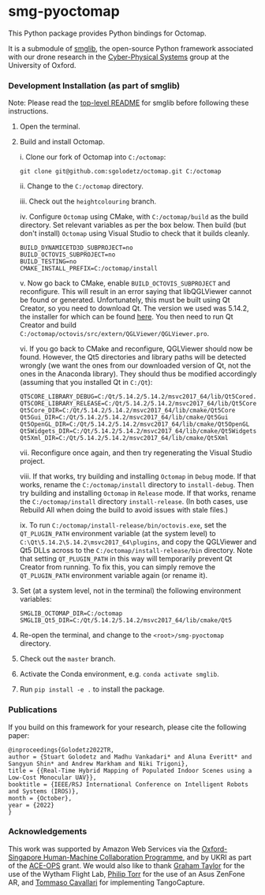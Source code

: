# smg-pyoctomap

This Python package provides Python bindings for Octomap.

It is a submodule of [smglib](https://github.com/sgolodetz/smglib), the open-source Python framework associated with our drone research in the [Cyber-Physical Systems](https://www.cs.ox.ac.uk/activities/cyberphysical/) group at the University of Oxford.

### Development Installation (as part of smglib)

Note: Please read the [top-level README](https://github.com/sgolodetz/smglib/blob/master/README.md) for smglib before following these instructions.

1. Open the terminal.

2. Build and install Octomap.

   i. Clone our fork of Octomap into `C:/octomap`:

   ```
   git clone git@github.com:sgolodetz/octomap.git C:/octomap
   ```

   ii. Change to the `C:/octomap` directory.

   iii. Check out the `heightcolouring` branch.

   iv. Configure `Octomap` using CMake, with `C:/octomap/build` as the build directory. Set relevant variables as per the box below. Then build (but don't install) `Octomap` using Visual Studio to check that it builds cleanly.

   ```
   BUILD_DYNAMICETD3D_SUBPROJECT=no
   BUILD_OCTOVIS_SUBPROJECT=no
   BUILD_TESTING=no
   CMAKE_INSTALL_PREFIX=C:/octomap/install
   ```

   v. Now go back to CMake, enable `BUILD_OCTOVIS_SUBPROJECT` and reconfigure. This will result in an error saying that libQGLViewer cannot be found or generated. Unfortunately, this must be built using Qt Creator, so you need to download Qt. The version we used was 5.14.2, the installer for which can be found [here](https://download.qt.io/archive/qt/5.14/5.14.2/). You then need to run Qt Creator and build `C:/octomap/octovis/src/extern/QGLViewer/QGLViewer.pro`.

   vi. If you go back to CMake and reconfigure, QGLViewer should now be found. However, the Qt5 directories and library paths will be detected wrongly (we want the ones from our downloaded version of Qt, not the ones in the Anaconda library). They should thus be modified accordingly (assuming that you installed Qt in `C:/Qt`):

   ```
   QT5CORE_LIBRARY_DEBUG=C:/Qt/5.14.2/5.14.2/msvc2017_64/lib/Qt5Cored.lib
   QT5CORE_LIBRARY_RELEASE=C:/Qt/5.14.2/5.14.2/msvc2017_64/lib/Qt5Core.lib
   Qt5Core_DIR=C:/Qt/5.14.2/5.14.2/msvc2017_64/lib/cmake/Qt5Core
   Qt5Gui_DIR=C:/Qt/5.14.2/5.14.2/msvc2017_64/lib/cmake/Qt5Gui
   Qt5OpenGL_DIR=C:/Qt/5.14.2/5.14.2/msvc2017_64/lib/cmake/Qt5OpenGL
   Qt5Widgets_DIR=C:/Qt/5.14.2/5.14.2/msvc2017_64/lib/cmake/Qt5Widgets
   Qt5Xml_DIR=C:/Qt/5.14.2/5.14.2/msvc2017_64/lib/cmake/Qt5Xml
   ```

   vii. Reconfigure once again, and then try regenerating the Visual Studio project. 
   
   viii. If that works, try building and installing `Octomap` in `Debug` mode. If that works, rename the `C:/octomap/install` directory to `install-debug`. Then try building and installing `Octomap` in `Release` mode. If that works, rename the `C:/octomap/install` directory `install-release`. (In both cases, use Rebuild All when doing the build to avoid issues with stale files.)

   ix. To run `C:/octomap/install-release/bin/octovis.exe`, set the `QT_PLUGIN_PATH` environment variable (at the system level) to `C:\Qt\5.14.2\5.14.2\msvc2017_64\plugins`, and copy the QGLViewer and Qt5 DLLs across to the `C:/octomap/install-release/bin` directory. Note that setting `QT_PLUGIN_PATH` in this way will temporarily prevent Qt Creator from running. To fix this, you can simply remove the `QT_PLUGIN_PATH` environment variable again (or rename it).

3. Set (at a system level, not in the terminal) the following environment variables:
   
   ```
   SMGLIB_OCTOMAP_DIR=C:/octomap
   SMGLIB_Qt5_DIR=C:/Qt/5.14.2/5.14.2/msvc2017_64/lib/cmake/Qt5
   ```

4. Re-open the terminal, and change to the `<root>/smg-pyoctomap` directory.

5. Check out the `master` branch.

6. Activate the Conda environment, e.g. `conda activate smglib`.

7. Run `pip install -e .` to install the package.

### Publications

If you build on this framework for your research, please cite the following paper:
```
@inproceedings{Golodetz2022TR,
author = {Stuart Golodetz and Madhu Vankadari* and Aluna Everitt* and Sangyun Shin* and Andrew Markham and Niki Trigoni},
title = {{Real-Time Hybrid Mapping of Populated Indoor Scenes using a Low-Cost Monocular UAV}},
booktitle = {IEEE/RSJ International Conference on Intelligent Robots and Systems (IROS)},
month = {October},
year = {2022}
}
```

### Acknowledgements

This work was supported by Amazon Web Services via the [Oxford-Singapore Human-Machine Collaboration Programme](https://www.mpls.ox.ac.uk/innovation-and-business-partnerships/human-machine-collaboration/human-machine-collaboration-programme-oxford-research-pillar), and by UKRI as part of the [ACE-OPS](https://gtr.ukri.org/projects?ref=EP%2FS030832%2F1) grant. We would also like to thank [Graham Taylor](https://www.biology.ox.ac.uk/people/professor-graham-taylor) for the use of the Wytham Flight Lab, [Philip Torr](https://eng.ox.ac.uk/people/philip-torr/) for the use of an Asus ZenFone AR, and [Tommaso Cavallari](https://uk.linkedin.com/in/tcavallari) for implementing TangoCapture.
